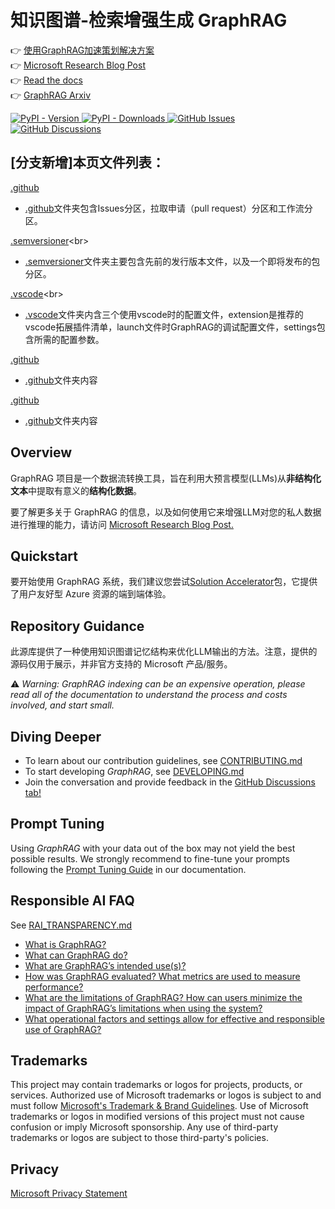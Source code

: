 # 知识图谱-检索增强生成 GraphRAG

👉 [使用GraphRAG加速策划解决方案](https://github.com/Azure-Samples/graphrag-accelerator) <br/>
👉 [Microsoft Research Blog Post](https://www.microsoft.com/en-us/research/blog/graphrag-unlocking-llm-discovery-on-narrative-private-data/)<br/>
👉 [Read the docs](https://microsoft.github.io/graphrag)<br/>
👉 [GraphRAG Arxiv](https://arxiv.org/pdf/2404.16130)

<div align="left">
  <a href="https://pypi.org/project/graphrag/">
    <img alt="PyPI - Version" src="https://img.shields.io/pypi/v/graphrag">
  </a>
  <a href="https://pypi.org/project/graphrag/">
    <img alt="PyPI - Downloads" src="https://img.shields.io/pypi/dm/graphrag">
  </a>
  <a href="https://github.com/microsoft/graphrag/issues">
    <img alt="GitHub Issues" src="https://img.shields.io/github/issues/microsoft/graphrag">
  </a>
  <a href="https://github.com/microsoft/graphrag/discussions">
    <img alt="GitHub Discussions" src="https://img.shields.io/github/discussions/microsoft/graphrag">
  </a>
</div>

## [分支新增]本页文件列表：

[.github](https://github.com/Liphael/Graphrag_-/tree/main/.github)<br>
- [.github](https://github.com/Liphael/Graphrag_-/tree/main/.github)文件夹包含Issues分区，拉取申请（pull request）分区和工作流分区。

[.semversioner]([https://github.com/Liphael/Graphrag_-/tree/main/.github](https://github.com/Liphael/Graphrag_-/tree/main/.semversioner))<br>
- [.semversioner]([https://github.com/Liphael/Graphrag_-/tree/main/.github](https://github.com/Liphael/Graphrag_-/tree/main/.semversioner))文件夹主要包含先前的发行版本文件，以及一个即将发布的包分区。

[.vscode]([https://github.com/Liphael/Graphrag_-/tree/main](https://github.com/Liphael/Graphrag_-/tree/main/.vscode))<br>
- [.vscode]([https://github.com/Liphael/Graphrag_-/tree/main](https://github.com/Liphael/Graphrag_-/tree/main/.vscode))文件夹内含三个使用vscode时的配置文件，extension是推荐的vscode拓展插件清单，launch文件时GraphRAG的调试配置文件，settings包含所需的配置参数。

[.github](https://github.com/Liphael/Graphrag_-/tree/main/.github)<br>
- [.github](https://github.com/Liphael/Graphrag_-/tree/main/.github)文件夹内容

[.github](https://github.com/Liphael/Graphrag_-/tree/main/.github)<br>
- [.github](https://github.com/Liphael/Graphrag_-/tree/main/.github)文件夹内容

## Overview

GraphRAG 项目是一个数据流转换工具，旨在利用大预言模型(LLMs)从**非结构化文本**中提取有意义的**结构化数据**。

要了解更多关于 GraphRAG 的信息，以及如何使用它来增强LLM对您的私人数据进行推理的能力，请访问 <a href="https://www.microsoft.com/en-us/research/blog/graphrag-unlocking-llm-discovery-on-narrative-private-data/" target="_blank">Microsoft Research Blog Post.</a>

## Quickstart

要开始使用 GraphRAG 系统，我们建议您尝试[Solution Accelerator](https://github.com/Azure-Samples/graphrag-accelerator)包，它提供了用户友好型 Azure 资源的端到端体验。

## Repository Guidance

此源库提供了一种使用知识图谱记忆结构来优化LLM输出的方法。注意，提供的源码仅用于展示，并非官方支持的 Microsoft 产品/服务。

⚠️ *Warning: GraphRAG indexing can be an expensive operation, please read all of the documentation to understand the process and costs involved, and start small.*

## Diving Deeper

- To learn about our contribution guidelines, see [CONTRIBUTING.md](./CONTRIBUTING.md)
- To start developing _GraphRAG_, see [DEVELOPING.md](./DEVELOPING.md)
- Join the conversation and provide feedback in the [GitHub Discussions tab!](https://github.com/microsoft/graphrag/discussions)

## Prompt Tuning

Using _GraphRAG_ with your data out of the box may not yield the best possible results.
We strongly recommend to fine-tune your prompts following the [Prompt Tuning Guide](https://microsoft.github.io/graphrag/posts/prompt_tuning/overview/) in our documentation.

## Responsible AI FAQ

See [RAI_TRANSPARENCY.md](./RAI_TRANSPARENCY.md)

- [What is GraphRAG?](./RAI_TRANSPARENCY.md#what-is-graphrag)
- [What can GraphRAG do?](./RAI_TRANSPARENCY.md#what-can-graphrag-do)
- [What are GraphRAG’s intended use(s)?](./RAI_TRANSPARENCY.md#what-are-graphrags-intended-uses)
- [How was GraphRAG evaluated? What metrics are used to measure performance?](./RAI_TRANSPARENCY.md#how-was-graphrag-evaluated-what-metrics-are-used-to-measure-performance)
- [What are the limitations of GraphRAG? How can users minimize the impact of GraphRAG’s limitations when using the system?](./RAI_TRANSPARENCY.md#what-are-the-limitations-of-graphrag-how-can-users-minimize-the-impact-of-graphrags-limitations-when-using-the-system)
- [What operational factors and settings allow for effective and responsible use of GraphRAG?](./RAI_TRANSPARENCY.md#what-operational-factors-and-settings-allow-for-effective-and-responsible-use-of-graphrag)

## Trademarks

This project may contain trademarks or logos for projects, products, or services. Authorized use of Microsoft
trademarks or logos is subject to and must follow
[Microsoft's Trademark & Brand Guidelines](https://www.microsoft.com/en-us/legal/intellectualproperty/trademarks/usage/general).
Use of Microsoft trademarks or logos in modified versions of this project must not cause confusion or imply Microsoft sponsorship.
Any use of third-party trademarks or logos are subject to those third-party's policies.

## Privacy

[Microsoft Privacy Statement](https://privacy.microsoft.com/en-us/privacystatement)
